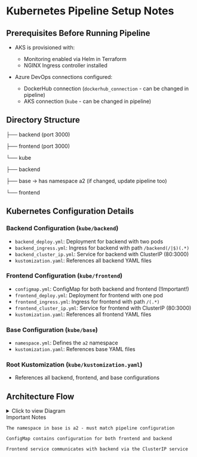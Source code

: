 # Kubernetes Pipeline Setup Notes

## Prerequisites Before Running Pipeline

- AKS is provisioned with:
  - Monitoring enabled via Helm in Terraform
  - NGINX Ingress controller installed

- Azure DevOps connections configured:
  - DockerHub connection (`dockerhub_connection` - can be changed in pipeline)
  - AKS connection (`kube` - can be changed in pipeline)

## Directory Structure
├── backend (port 3000)

├── frontend (port 3000)

└── kube

├── backend

├── base → has namespace a2 (if changed, update pipeline too)

└── frontend


## Kubernetes Configuration Details

### Backend Configuration (`kube/backend`)
- `backend_deploy.yml`: Deployment for backend with two pods
- `backend_ingress.yml`: Ingress for backend with path `/backend(/|$)(.*)`
- `backend_cluster_ip.yml`: Service for backend with ClusterIP (80:3000)
- `kustomization.yaml`: References all backend YAML files

### Frontend Configuration (`kube/frontend`)
- `configmap.yml`: ConfigMap for both backend and frontend (!Important!)
- `frontend_deploy.yml`: Deployment for frontend with one pod
- `frontend_ingress.yml`: Ingress for frontend with path `/(.*)`
- `frontend_cluster_ip.yml`: Service for frontend with ClusterIP (80:3000)
- `kustomization.yaml`: References all frontend YAML files

### Base Configuration (`kube/base`)
- `namespace.yml`: Defines the `a2` namespace
- `kustomization.yaml`: References base YAML files

### Root Kustomization (`kube/kustomization.yaml`)
- References all backend, frontend, and base configurations

## Architecture Flow


<details>
<summary>Click to view Diagram</summary>
  
```mermaid
graph TD
    A[User Browser] --> B[NGINX Ingress]
    B --> C[Frontend Ingress /]
    C --> D[Frontend Pod]
    D -->|reads config| E[ConfigMap]
    E -->|backend URL| F[Backend Ingress /backend]
    F --> G[ClusterIP Service]
    G --> H[Backend Pod]
```

</details>
Important Notes

    The namespace in base is a2 - must match pipeline configuration

    ConfigMap contains configuration for both frontend and backend

    Frontend service communicates with backend via the ClusterIP service


